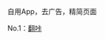 自用App，去广告，精简页面

No.1：[翻咔](https://apps.apple.com/us/app/%E7%BF%BB%E5%92%94-%E9%81%87%E8%A7%81%E4%BD%A0%E7%9A%84%E6%80%A6%E7%84%B6%E5%BF%83%E5%8A%A8/id898533490?l=zh-Hans-CN)
